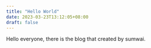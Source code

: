 ```yaml
---
title: "Hello World"
date: 2023-03-23T13:12:05+08:00
draft: false
---
```


Hello everyone, there is the blog that created by sumwai.
